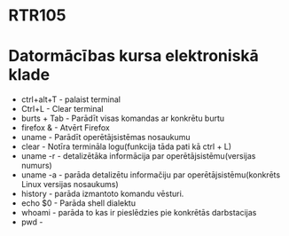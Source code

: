 # RTR105
# Datormācības kursa elektroniskā klade
* ctrl+alt+T - palaist terminal
* Ctrl+L - Clear terminal
* burts + Tab - Parādīt visas komandas ar konkrētu burtu
* firefox & - Atvērt Firefox
* uname - Parādīt operētājsistēmas nosaukumu
* clear - Notīra termināla logu(funkcija tāda pati kā ctrl + L)
* uname -r - detalizētāka informācija par operētājsistēmu(versijas numurs)
* uname -a - parāda detalizētu informačiju par operētājsistēmu(konkrēts Linux versijas nosaukums)
* history - parāda izmantoto komandu vēsturi.
* echo $0 - Parāda shell dialektu
* whoami - parāda to kas ir pieslēdzies pie konkrētās darbstacijas
* pwd - 

